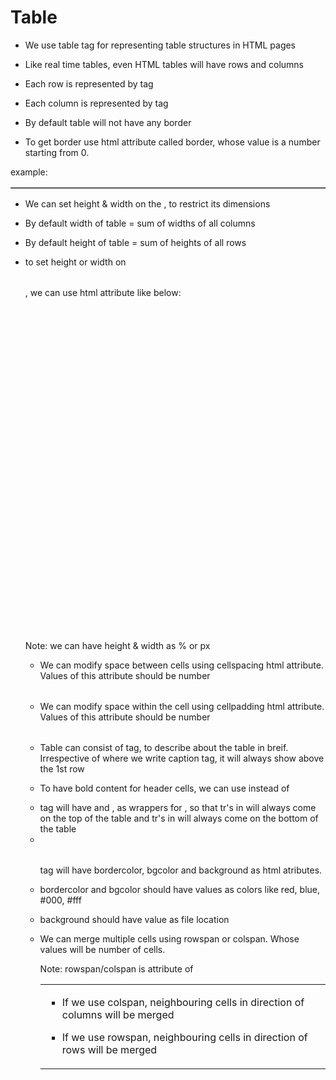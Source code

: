 # Table

* We use table tag for representing table structures in HTML pages

* Like real time tables, even HTML tables will have rows and columns

* Each row is represented by <tr> tag

* Each column is  represented by <td> tag

* By default table will not have any border

* To get border use html attribute called border, whose value is a number starting from 0.

example: <table border="1"></table>

* We can set height & width on the <table>, to restrict its dimensions

* By default width of table = sum of widths of all columns

* By default height of table = sum of heights of all rows

* to set height or width on <table>, we can use html attribute like below:

<table width="100%" height="500px"></table>

Note: we can have height & width as % or px

* We can modify space between cells using cellspacing html attribute. Values of this attribute should be number

    <table cellspacing="5"></table>

* We can modify space within the cell using cellpadding html attribute. Values of this attribute should be number

    <table cellpadding="5"></table>

* Table can consist of <caption> tag, to describe about the table in breif. Irrespective of where we write caption tag, it will always show above the 1st row

* To have bold content for header cells, we can use <th> instead of <td>

* <table> tag will have <thead> and <tfoot>, as wrappers for <tr>, so that tr's in <thead> will always come on the top of the table and tr's in <tfoot> will always come on the bottom of the table

* <table> tag will have bordercolor, bgcolor and background as html atributes.

* bordercolor and bgcolor should have values as colors like red, blue, #000, #fff

* background should have value as file location

* We can merge multiple cells using rowspan or colspan. Whose values will be number of cells.

Note: rowspan/colspan is attribute of <td>

* If we use colspan, neighbouring cells in direction of columns will be merged

* If we use rowspan, neighbouring cells in direction of rows will be merged